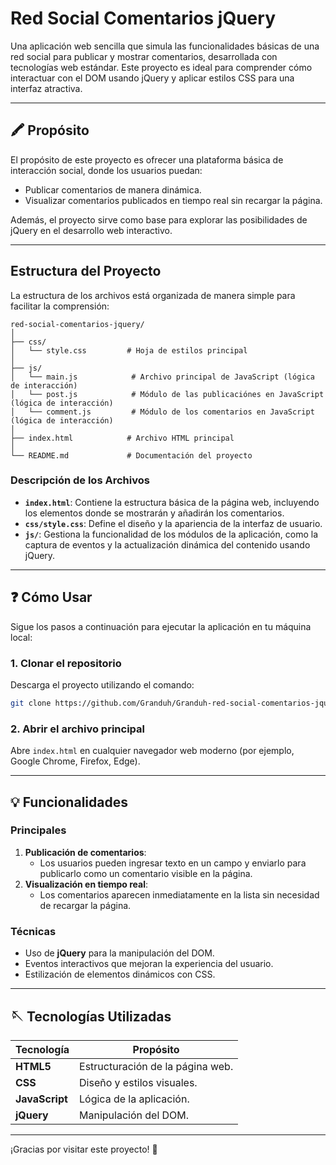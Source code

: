 # Red Social Comentarios jQuery

Una aplicación web sencilla que simula las funcionalidades básicas de una red social para publicar y mostrar comentarios, desarrollada con tecnologías web estándar. Este proyecto es ideal para comprender cómo interactuar con el DOM usando jQuery y aplicar estilos CSS para una interfaz atractiva.

---

## 🖍️ Propósito

El propósito de este proyecto es ofrecer una plataforma básica de interacción social, donde los usuarios puedan:

- Publicar comentarios de manera dinámica.
- Visualizar comentarios publicados en tiempo real sin recargar la página.

Además, el proyecto sirve como base para explorar las posibilidades de jQuery en el desarrollo web interactivo.

---

## Estructura del Proyecto

La estructura de los archivos está organizada de manera simple para facilitar la comprensión:

```
red-social-comentarios-jquery/
│
├── css/
│   └── style.css         # Hoja de estilos principal
│
├── js/
│   └── main.js            # Archivo principal de JavaScript (lógica de interacción)
│   └── post.js            # Módulo de las publicaciónes en JavaScript (lógica de interacción)
│   └── comment.js         # Módulo de los comentarios en JavaScript (lógica de interacción)
│
├── index.html            # Archivo HTML principal
│
└── README.md             # Documentación del proyecto
```

### Descripción de los Archivos

- **`index.html`**: Contiene la estructura básica de la página web, incluyendo los elementos donde se mostrarán y añadirán los comentarios.
- **`css/style.css`**: Define el diseño y la apariencia de la interfaz de usuario.
- **`js/`**: Gestiona la funcionalidad de los módulos de la aplicación, como la captura de eventos y la actualización dinámica del contenido usando jQuery.

---

## ❓ Cómo Usar

Sigue los pasos a continuación para ejecutar la aplicación en tu máquina local:

### 1. Clonar el repositorio

Descarga el proyecto utilizando el comando:

```bash
git clone https://github.com/Granduh/Granduh-red-social-comentarios-jquery.git
```

### 2. Abrir el archivo principal

Abre `index.html` en cualquier navegador web moderno (por ejemplo, Google Chrome, Firefox, Edge).

---

## 💡 Funcionalidades

### Principales

1. **Publicación de comentarios**:
   - Los usuarios pueden ingresar texto en un campo y enviarlo para publicarlo como un comentario visible en la página.
2. **Visualización en tiempo real**:
   - Los comentarios aparecen inmediatamente en la lista sin necesidad de recargar la página.

### Técnicas

- Uso de **jQuery** para la manipulación del DOM.
- Eventos interactivos que mejoran la experiencia del usuario.
- Estilización de elementos dinámicos con CSS.

---

## 🪡 Tecnologías Utilizadas

| Tecnología     | Propósito                         |
|----------------|-----------------------------------|
| **HTML5**      | Estructuración de la página web. |
| **CSS**       | Diseño y estilos visuales.       |
| **JavaScript** | Lógica de la aplicación.         |
| **jQuery**     | Manipulación del DOM.            |

---

¡Gracias por visitar este proyecto! 🌟

